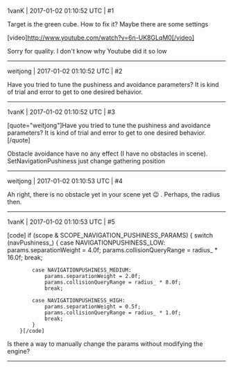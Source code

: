 1vanK | 2017-01-02 01:10:52 UTC | #1

Target is the green cube. How to fix it? Maybe there are some settings

[video]http://www.youtube.com/watch?v=6n-UK8GLqM0[/video]

Sorry for quality. I don't know why Youtube did it so low

-------------------------

weitjong | 2017-01-02 01:10:52 UTC | #2

Have you tried to tune the pushiness and avoidance parameters? It is kind of trial and error to get to one desired behavior.

-------------------------

1vanK | 2017-01-02 01:10:52 UTC | #3

[quote="weitjong"]Have you tried to tune the pushiness and avoidance parameters? It is kind of trial and error to get to one desired behavior.[/quote]

Obstacle avoidance have no any effect (I have no obstacles in scene).
SetNavigationPushiness just change gathering position

-------------------------

weitjong | 2017-01-02 01:10:53 UTC | #4

Ah right, there is no obstacle yet in your scene yet  :wink: . Perhaps, the radius then.

-------------------------

1vanK | 2017-01-02 01:10:53 UTC | #5

[code]        if (scope & SCOPE_NAVIGATION_PUSHINESS_PARAMS)
        {
            switch (navPushiness_)
            {
            case NAVIGATIONPUSHINESS_LOW:
                params.separationWeight = 4.0f;
                params.collisionQueryRange = radius_ * 16.0f;
                break;

            case NAVIGATIONPUSHINESS_MEDIUM:
                params.separationWeight = 2.0f;
                params.collisionQueryRange = radius_ * 8.0f;
                break;

            case NAVIGATIONPUSHINESS_HIGH:
                params.separationWeight = 0.5f;
                params.collisionQueryRange = radius_ * 1.0f;
                break;
            }
        }[/code]

Is there a way to manually change the params without modifying the engine?

-------------------------

